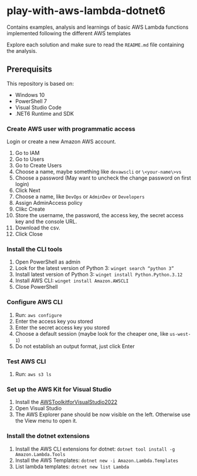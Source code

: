 # play-with-aws-lambda-dotnet6
Contains examples, analysis and learnings of basic AWS Lambda functions implemented following the different AWS templates

Explore each solution and make sure to read the ```README.md``` file containing the analysis.

## Prerequisits
This repository is based on:
- Windows 10
- PowerShell 7
- Visual Studio Code
- .NET6 Runtime and SDK

### Create AWS user with programmatic access
Login or create a new Amazon AWS account.

1. Go to IAM
2. Go to Users
3. Go to Create Users
4. Choose a name, maybe something like ```devawscli``` or ```\<your-name\>vs```
5. Choose a password (May want to uncheck the change password on first login)
6. Click Next
7. Choose a name, like ```DevOps``` or ```AdminDev``` or ```Developers```
8. Assign AdminAccess policy
9. Clikc Create
10. Store the username, the password, the access key, the secret access key and the console URL. 
11. Download the csv.
12. Click Close

### Install the CLI tools
1. Open PowerShell as admin
2. Look for the latest version of Python 3: ```winget search “python 3”```
3. Install latest version of Python 3: ```winget install Python.Python.3.12```
4. Install AWS CLI: ```winget install Amazon.AWSCLI```
5. Close PowerShell

### Configure AWS CLI
1. Run: ```aws configure```
2. Enter the access key you stored
3. Enter the secret access key you stored
4. Choose a default session (maybe look for the cheaper one, like ```us-west-1```)
5. Do not establish an output format, just click Enter

### Test AWS CLI
1. Run: ```aws s3 ls```

### Set up the AWS Kit for Visual Studio
1. Install the [AWSToolkitforVisualStudio2022](https://marketplace.visualstudio.com/items?itemName=AmazonWebServices.AWSToolkitforVisualStudio2022)
2. Open Visual Studio
3. The AWS Explorer pane should be now visible on the left. Otherwise use the View menu to open it.

### Install the dotnet extensions
1. Install the AWS CLI extensions for dotnet: ```dotnet tool install -g Amazon.Lambda.Tools```
2. Install the AWS Templates: ```dotnet new -i Amazon.Lambda.Templates```
3. List lambda templates: ```dotnet new list Lambda```